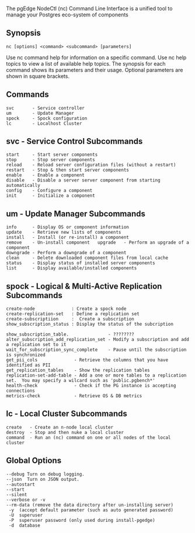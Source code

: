 The pgEdge NodeCtl (nc) Command Line Interface is a unified tool to
manage your Postgres eco-system of components

## Synopsis
```
nc [options] <command> <subcommand> [parameters]
```

Use nc command help for information on a specific command. 
Use nc help topics to view a list of available help topics.
The synopsis for each command shows its parameters and their usage.
Optional parameters are shown in square brackets.

## Commands
```
svc       - Service controller
um        - Update Manager
spock     - Spock configuration
lc        - Localhost Cluster
```

## svc - Service Control Subcommands
```
start     - Start server components
stop      - Stop server components
reload    - Reload server configuration files (without a restart)
restart   - Stop & then start server components
enable    - Enable a component
disable   - Disable a server server component from starting automatically
config    - Configure a component
init      - Initialize a component
```

## um - Update Manager Subcommands 
```
info      - Display OS or component information
update    - Retrieve new lists of components
install   - Install (or re-install) a component  
remove    - Un-install component   upgrade   - Perform an upgrade of a component
downgrade - Perform a downgrade of a component
clean     - Delete downloaded component files from local cache
status    - Display status of installed server components
list      - Display available/installed components 
```

## spock - Logical & Multi-Active Replication Subcommands
```
create-node              : Create a spock node
create-replication-set   : Define a replication set
create-subscriptiion     :  Create a subscription
show_subscription_status : Display the status of the subcription

show_subscription_table.               - ????????
alter_subscription_add_replication_set - Modify a subscription and add a replication set to it
wait_for_subscription_sync_complete    - Pause until the subscription is synchronized
get_pii_cols              - Retrieve the columns that you have identified as PII
get_replication_tables    - Show the replication tables
replication-set-add-table - Add a one or more tables to a replication set.  You may specify a wilcard such as 'public.pgbench*'
health-check              - Check if the PG instance is accepting connections
metrics-check             - Retrieve OS & DB metrics

```

## lc - Local Cluster Subcommands
```
create   - Create an n-node local cluster
destroy  - Stop and then nuke a local cluster
command  - Run an (nc) command on one or all nodes of the local cluster
```

## Global Options
```
--debug Turn on debug logging.
--json  Turn on JSON output.
--autostart
--start
--silent
--verbose or -v
--rm-data (remove the data directory after un-installing server)
 -y  (accept default parameter (such as auto generated password)
 -U  superuser
 -P  superuser password (only used during install-pgedge)
 -d  database
```
